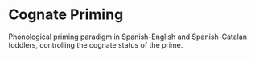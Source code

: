 # Cognate Priming
Phonological priming paradigm in Spanish-English and Spanish-Catalan toddlers, controlling the cognate status of the prime.
